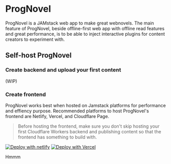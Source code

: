 # ProgNovel

ProgNovel is a JAMstack web app to make great webnovels. The main feature of ProgNovel, beside offline-first
web app with offline read features and great performance, is to be able to inject interactive plugins
for content creators to experiment with.

## Self-host ProgNovel

### Create backend and upload your first content

(WIP)

### Create frontend

ProgNovel works best when hosted on Jamstack platforms for performance and effiency purpose. Recommended platforms to host ProgNovel's frontend are Netlify, Vercel, and Cloudflare Page.

> Before hosting the frontend, make sure you don't skip hosting your first Cloudflare Workers backend and publishing content so that the frontend has something to build with.

[![Deploy with netlify](https://www.netlify.com/img/deploy/button.svg)](https://app.netlify.com/start/deploy?repository=https://github.com/prognoveljs/prognovel-app)
[![Deploy with Vercel](https://vercel.com/button)](https://vercel.com/new/clone?repository-url=https%3A%2F%2Fgithub.com%2Fprognoveljs%2Fprognovel-app&env=SITE_TITLE,BACKEND_API&envDescription=You%20need%20to%20host%20ProgNovel%20backend%20and%20upload%20content%20at%20least%20once%20before%20proceed%20to%20host%20your%20frontend%20app.&envLink=https%3A%2F%2Fdemo.prognovel.com%2Fhelp%2Fhow-to-host-prognovel&project-name=my-awesome-prognovel-app&demo-title=ProgNovel%20App&demo-description=A%20webapp%20made%20with%20ProgNovel.&demo-url=https%3A%2F%2Fdemo.prognovel.com&demo-image=https%3A%2F%2Fprognovel-static.b-cdn.net%2Fprognovel-static-images%2Fprognovel%2520ss.jpg)

Hmmm
